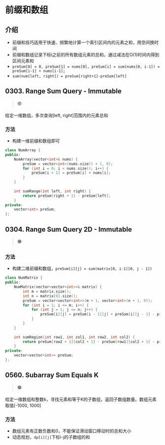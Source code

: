 # 前缀和数组
## 介绍

- 前缀和技巧适用于快速、频繁地计算一个索引区间内的元素之和，用空间换时间
- 前缀和数组记录下标i之前的所有数组元素的总和，通过减法在O(1)时间内得到区间元素和
- `preSum[0] = 0, preSum[1] = nums[0], preSum[i] = sum(nums[0, i-1]) = preSum[i-1] + nums[i-1];`
- `sum(num[left, right]) = preSum[right+1]-preSum[left]`

## 0303. Range Sum Query - Immutable

> :green_circle:

给定一维数组，多次查询[left, right]范围内的元素总和

### 方法

- 构建一维前缀和数组即可

```cpp
class NumArray {
public:
    NumArray(vector<int>& nums) {
        preSum = vector<int>(nums.size() + 1, 0);
        for (int i = 0; i < nums.size(); i++) {
            preSum[i + 1] = preSum[i] + nums[i];
        }
    }
    
    int sumRange(int left, int right) {
        return preSum[right + 1] - preSum[left];
    }
private:
    vector<int> preSum;
};
```

## 0304. Range Sum Query 2D - Immutable

>  :orange_circle:

### 方法

- 构建二维前缀和数组，`preSum[i][j] = sum(matrix[0, i-1][0, j - 1])`

```cpp
class NumMatrix {
public:
    NumMatrix(vector<vector<int>>& matrix) {
        int m = matrix.size();
        int n = matrix[0].size();
        preSum = vector<vector<int>>(m + 1, vector<int>(n + 1, 0));
        for (int i = 1; i <= m; i++) {
            for (int j = 1; j <= n; j++) {
                preSum[i][j] = preSum[i - 1][j] + preSum[i][j - 1] - preSum[i - 1][j - 1] + matrix[i - 1][j - 1];
            }
        }
    }
    
    int sumRegion(int row1, int col1, int row2, int col2) {
        return preSum[row2 + 1][col2 + 1] - preSum[row1][col2 + 1] - preSum[row2 + 1][col1] + preSum[row1][col1];
    }
private:
    vector<vector<int>> preSum;
};
```

## 0560. Subarray Sum Equals K

> :orange_circle:

给定一维数组和整数k，寻找元素和等于K的子数组，返回子数组数量。数组元素取值[-1000, 1000]

### 方法

- 数组元素有正数负数和0，不能保证滑动窗口移动时的总和大小
- 动态规划，`dp[i][j]`下标i-j的子数组的和